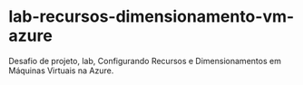# lab-recursos-dimensionamento-vm-azure
Desafio de projeto, lab, Configurando Recursos e Dimensionamentos em Máquinas Virtuais na Azure.
